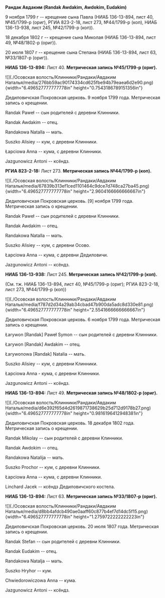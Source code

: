 **Рандак Авдаким (Randak Awdakim, Awdokim, Eudakim)**

9 ноября 1799 г -- крещение сына Павла (НИАБ 136-13-894, лист 40,
№45/1799-р (ориг), РГИА 823-2-18, лист 273, №44/1799-р (коп), НИАБ
136-13-938, лист 245, №42/1799-р (коп)).

18 декабря 1802 г -- крещение сына Миколая (НИАБ 136-13-894, лист 49,
№48/1802-р (ориг)).

20 июля 1807 г -- крещение сына Степана (НИАБ 136-13-894, лист 63,
№33/1807-р (ориг)).

**НИАБ 136-13-894:** Лист 40. **Метрическая запись №45/1799-р (ориг).**

![](./Осовская волость/Клинники/Рандаки/Авдаким Наталья/media/276bb59ac90174334cd625fbe94b79eaea6d2e90.png){width="6.496527777777778in"
height="0.7543186789151356in"}

Дедиловичская Покровская церковь. 9 ноября 1799 года. Метрическая запись
о крещении.

Randak Paweł -- сын родителей с деревни Клинники.

Randak Awdakim -- отец.

Randakowa Natalla -- мать.

Suszko Alisiey -- кум, с деревни Клинники.

Łapciowa Anna -- кума, с деревни Клинники.

Jazgunowicz Antoni -- ксёндз.

**РГИА 823-2-18:** Лист 273. **Метрическая запись №44/1799-р (коп).**

![](./Осовская волость/Клинники/Рандаки/Авдаким Наталья/media/67839b313ef1ced1101464c9dce7d748ca27ba45.png){width="6.496527777777778in"
height="2.9604166666666667in"}

Дедиловичская Покровская церковь. \[9\] ноября 1799 года. Метрическая
запись о крещении.

Randak Paweł -- сын родителей с деревни Клинники.

Randak Awdakim -- отец.

Randakowa Natalla -- мать.

Suszko Alisiey -- кум, с деревни Осово.

Łapciowa Anna -- кума, с деревни Дедиловичи.

Jazgunowicz Antoni -- ксёндз.

**НИАБ 136-13-938:** Лист 245. **Метрическая запись №42/1799-р (коп).**

(См. тж. НИАБ 136-13-894, лист 40, №45/1799-р (ориг); РГИА 823-2-18,
лист 273, №44/1799-р (коп))

![](./Осовская волость/Клинники/Рандаки/Авдаким Наталья/media/f787d2d34a29ab34cbad47b900da5adc8d330e81.png){width="6.496527777777778in"
height="2.5541666666666667in"}

Дедиловичская Покровская церковь. 6 ноября 1799 года. Метрическая запись
о крещении.

Łarywon \[Randak\] Paweł Symon -- сын родителей с деревни Клинники.

Łarywon \[Randak\] Awdakim -- отец.

Łarywonowa \[Randak\] Natalia -- мать.

Suszko Alisiey -- кум, с деревни Клинники.

Łapciowa Anna - кума, с деревни Клинники.

Jazgunowicz Antoni -- ксёндз.

**НИАБ 136-13-894:** Лист 49. **Метрическая запись №48/1802-р (ориг).**

![](./Осовская волость/Клинники/Рандаки/Авдаким Наталья/media/d6e392f65d4d2619871738629b25d712d9178b27.png){width="6.496527777777778in"
height="0.9816196412948381in"}

Дедиловичская Покровская церковь. 18 декабря 1802 года. Метрическая
запись о крещении.

Randak Mikolay -- сын родителей с деревни Клинники.

Randak Awdokim -- отец.

Randakowa Natalija -- мать.

Suszko Prochor -- кум, с деревни Клинники.

Łapciowa Anna -- кума, с деревни Клинники.

Linchard Jacek -- ксёндз Дедиловичского костела.

**НИАБ 136-13-894:** Лист 63. **Метрическая запись №33/1807-р (ориг).**

![](./Осовская волость/Клинники/Рандаки/Авдаким Наталья/media/d8bb4afdcb490ae0aaff60c877b4ef7d14dc5f15.png){width="6.496527777777778in"
height="1.2759722222222223in"}

Дедиловичская Покровская церковь. 20 июля 1807 года. Метрическая запись
о крещении.

Randak Stefan -- сын родителей с деревни Клинники.

Randak Eudakim -- отец.

Randakowa Natalja -- мать.

Suszko Hryhor -- кум.

Chwiedorowiczowa Anna -- кума.

Jazgunowicz Antoni -- ксёндз.
